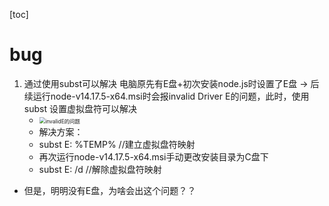 [toc]


# bug

1. 通过使用subst可以解决 电脑原先有E盘+初次安装node.js时设置了E盘 -> 后续运行node-v14.17.5-x64.msi时会报invalid Driver E的问题，此时，使用subst 设置虚拟盘符可以解决
	- <img src="C:\Users\king-kong\Desktop\要做的事情\picture\dos\invalidDriveD问题.PNG" alt="invalidE的问题" style="zoom:60%;" />
	- 解决方案：
	- subst E: %TEMP%    //建立虚拟盘符映射
	- 再次运行node-v14.17.5-x64.msi手动更改安装目录为C盘下
	- subst E: /d		//解除虚拟盘符映射
- 但是，明明没有E盘，为啥会出这个问题？？
